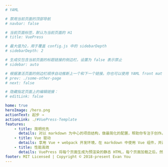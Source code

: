 ```yaml
---
# YAML

# 禁用当前页面的顶部导航
# navbar: false

# 当前页面标签，默认为当前页面的 H1
# title: VuePress

# 最大值为2，用于覆盖 config.js 中的 sidebarDepth
# sidebarDepth: 2

# 生成仅包含当前页面的标题链接的侧边栏，设置为 false 表示禁止
# sidebar: auto

# 根据激活页面的侧边栏顺序自动推断上一个和下一个链接。你也可以使用 YAML front matter 来显式覆盖或禁用它们：
# prev: ./some-other-page
# next: false

# 隐藏指定页面上的编辑链接：
# editLink: false

home: true
heroImage: /hero.png
actionText: 起步 →
actionLink: ./#VuePress-Template
features:
    - title: 简明优先
      details: 对以 markdown 为中心的项目结构，做最简化的配置，帮助你专注于创作。
    - title: Vue 驱动
      details: 享用 Vue + webpack 开发环境，在 markdown 中使用 Vue 组件，并通过 Vue 开发自定义主题。
    - title: 性能高效
      details: VuePress 将每个页面生成为预渲染的静态 HTML，每个页面加载之后，然后作为单页面应用程序(SPA)运行。
footer: MIT Licensed | Copyright © 2018-present Evan You
---
```

